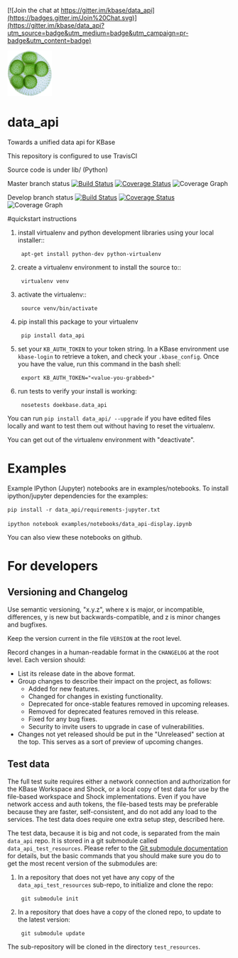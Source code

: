[![Join the chat at https://gitter.im/kbase/data_api](https://badges.gitter.im/Join%20Chat.svg)](https://gitter.im/kbase/data_api?utm_source=badge&utm_medium=badge&utm_campaign=pr-badge&utm_content=badge)

<img src="GolgiVolvox.png" alt="Volvox" style="width: 100px;"/>

# data_api

Towards a unified data api for KBase

This repository is configured to use TravisCI

Source code is under lib/ (Python)

Master branch status
[![Build Status](https://travis-ci.org/kbase/data_api.svg?branch=master)](https://travis-ci.org/kbase/data_api)
[![Coverage Status](http://codecov.io/github/kbase/data_api/coverage.svg?branch=master)](http://codecov.io/github/kbase/data_api?branch=master)
![Coverage Graph](http://codecov.io/github/kbase/data_api/branch.svg?branch=master&time=1y)

Develop branch status
[![Build Status](https://travis-ci.org/kbase/data_api.svg?branch=develop)](https://travis-ci.org/kbase/data_api)
[![Coverage Status](http://codecov.io/github/kbase/data_api/coverage.svg?branch=develop)](http://codecov.io/github/kbase/data_api?branch=master)
![Coverage Graph](http://codecov.io/github/kbase/data_api/branch.svg?branch=develop&time=1y)

#quickstart instructions

1. install virtualenv and python development libraries using your local installer::

        apt-get install python-dev python-virtualenv

2. create a virtualenv environment to install the source to::

        virtualenv venv

3. activate the virtualenv::

        source venv/bin/activate

4. pip install this package to your virtualenv

        pip install data_api

5. set your `KB_AUTH_TOKEN` to your token string. In a KBase environment use `kbase-login` to retrieve a token, and check your `.kbase_config`. Once you have the value, run this command in the bash shell:

        export KB_AUTH_TOKEN="<value-you-grabbed>"

6. run tests to verify your install is working:

        nosetests doekbase.data_api 

You can run `pip install data_api/ --upgrade` if you have edited files
locally and want to test them out without having to reset the virtualenv.

You can get out of the virtualenv environment with "deactivate".

# Examples

Example IPython (Jupyter) notebooks are in examples/notebooks. 
To install ipython/jupyter dependencies for the examples:

    pip install -r data_api/requirements-jupyter.txt

    ipython notebook examples/notebooks/data_api-display.ipynb 
    
You can also view these notebooks on github.

# For developers

## Versioning and Changelog

Use semantic versioning, "x.y.z", where x is major, or incompatible, differences, y is new but backwards-compatible, and z is minor changes and bugfixes.

Keep the version current in the file `VERSION` at the root level.

Record changes in a human-readable format in the `CHANGELOG` at the root level. Each version should:

- List its release date in the above format.
- Group changes to describe their impact on the project, as follows:
    * Added for new features.
    * Changed for changes in existing functionality.
    * Deprecated for once-stable features removed in upcoming releases.
    * Removed for deprecated features removed in this release.
    * Fixed for any bug fixes.
    * Security to invite users to upgrade in case of vulnerabilities.
- Changes not yet released should be put in the "Unreleased" section at the top. This serves as a sort of preview of upcoming changes.

## Test data

The full test suite requires either a network connection and authorization for the KBase Workspace and Shock, or a local copy of test data for use by the file-based workspace and Shock implementations. Even if you have network access and auth tokens, the file-based tests may be preferable because they are faster, self-consistent, and do not add any load to the services. The test data does require one extra setup step, described here.

The test data, because it is big and not code, is separated from the main `data_api` repo. It is stored in a git submodule called `data_api_test_resources`. Please refer to the [Git submodule documentation](http://git-scm.com/docs/git-submodule) for details, but the basic commands that you should make sure you do to get the most recent version of the submodules are:

1. In a repository that does not yet have any copy of the `data_api_test_resources` sub-repo, to initialize and clone the repo:

        git submodule init
  
2. In a repository that does have a copy of the cloned repo, to update to the latest version:

        git submodule update
    
The sub-repository will be cloned in the directory `test_resources`.
